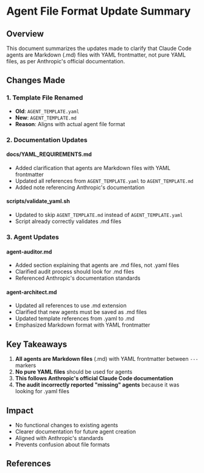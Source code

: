 # Agent File Format Update Summary

## Overview
This document summarizes the updates made to clarify that Claude Code agents are Markdown (.md) files with YAML frontmatter, not pure YAML files, as per Anthropic's official documentation.

## Changes Made

### 1. Template File Renamed
- **Old**: `AGENT_TEMPLATE.yaml`
- **New**: `AGENT_TEMPLATE.md`
- **Reason**: Aligns with actual agent file format

### 2. Documentation Updates

#### docs/YAML_REQUIREMENTS.md
- Added clarification that agents are Markdown files with YAML frontmatter
- Updated all references from `AGENT_TEMPLATE.yaml` to `AGENT_TEMPLATE.md`
- Added note referencing Anthropic's documentation

#### scripts/validate_yaml.sh
- Updated to skip `AGENT_TEMPLATE.md` instead of `AGENT_TEMPLATE.yaml`
- Script already correctly validates .md files

### 3. Agent Updates

#### agent-auditor.md
- Added section explaining that agents are .md files, not .yaml files
- Clarified audit process should look for .md files
- Referenced Anthropic's documentation standards

#### agent-architect.md
- Updated all references to use .md extension
- Clarified that new agents must be saved as .md files
- Updated template references from .yaml to .md
- Emphasized Markdown format with YAML frontmatter

## Key Takeaways

1. **All agents are Markdown files** (.md) with YAML frontmatter between `---` markers
2. **No pure YAML files** should be used for agents
3. **This follows Anthropic's official Claude Code documentation**
4. **The audit incorrectly reported "missing" agents** because it was looking for .yaml files

## Impact

- No functional changes to existing agents
- Clearer documentation for future agent creation
- Aligned with Anthropic's standards
- Prevents confusion about file formats

## References
